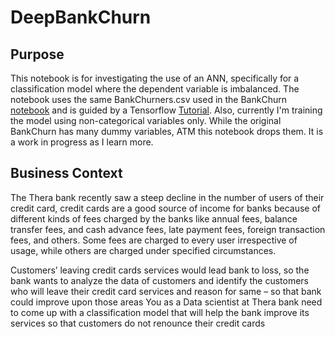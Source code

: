 # DeepBankChurn

## Purpose

This notebook is for investigating the use of an ANN, specifically for a classification model where the dependent variable is imbalanced. The notebook uses the same BankChurners.csv used in the BankChurn [notebook](https://github.com/nafraser/BankChurn) and is guided by a Tensorflow [Tutorial](https://www.tensorflow.org/tutorials/structured_data/imbalanced_data). Also, currently I'm training the model using non-categorical variables only. While the original BankChurn has many dummy variables, ATM this notebook drops them.  It is a work in progress as I learn more.  

## Business Context

The Thera bank recently saw a steep decline in the number of users of their credit card, credit cards are a good source of income for banks because of different kinds of fees charged by the banks like annual fees, balance transfer fees, and cash advance fees, late payment fees, foreign transaction fees, and others. Some fees are charged to every user irrespective of usage, while others are charged under specified circumstances.

Customers’ leaving credit cards services would lead bank to loss, so the bank wants to analyze the data of customers and identify the customers who will leave their credit card services and reason for same – so that bank could improve upon those areas You as a Data scientist at Thera bank need to come up with a classification model that will help the bank improve its services so that customers do not renounce their credit cards